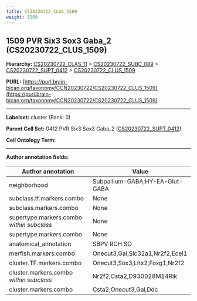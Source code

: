 ```yaml
---
title: CS20230722_CLUS_1509
weight: 1509
---
```

## 1509 PVR Six3 Sox3 Gaba_2 (CS20230722_CLUS_1509)
<b>Hierarchy: </b>
[CS20230722_CLAS_11](../CS20230722_CLAS_11) >
[CS20230722_SUBC_089](../CS20230722_SUBC_089) >
[CS20230722_SUPT_0412](../CS20230722_SUPT_0412) >
[CS20230722_CLUS_1509](../CS20230722_CLUS_1509)

**PURL:** [https://purl.brain-bican.org/taxonomy/CCN20230722/CS20230722_CLUS_1509](https://purl.brain-bican.org/taxonomy/CCN20230722/CS20230722_CLUS_1509)

---


**Labelset:** cluster (Rank: 0)

**Parent Cell Set:** 0412 PVR Six3 Sox3 Gaba_2 ([CS20230722_SUPT_0412](../CS20230722_SUPT_0412))



**Cell Ontology Term:** 

[MARKER GENES.]: #


---

[TRANSFERRED ANNOTATIONS.]: #


[AUTHOR ANNOTATION FIELDS.]: #


**Author annotation fields:**

| Author annotation | Value |
|-------------------|-------|
|neighborhood|Subpallium-GABA;HY-EA-Glut-GABA|
|subclass.tf.markers.combo|None|
|subclass.markers.combo|None|
|supertype.markers.combo _within subclass_|None|
|supertype.markers.combo|None|
|anatomical_annotation|SBPV RCH SO|
|merfish.markers.combo|Onecut3,Gal,Slc32a1,Nr2f2,Ecel1|
|cluster.TF.markers.combo|Onecut3,Sox3,Lhx2,Foxg1,Nr2f2|
|cluster.markers.combo _within subclass_|Nr2f2,Csta2,D930028M14Rik|
|cluster.markers.combo|Csta2,Onecut3,Gal,Ddc|

